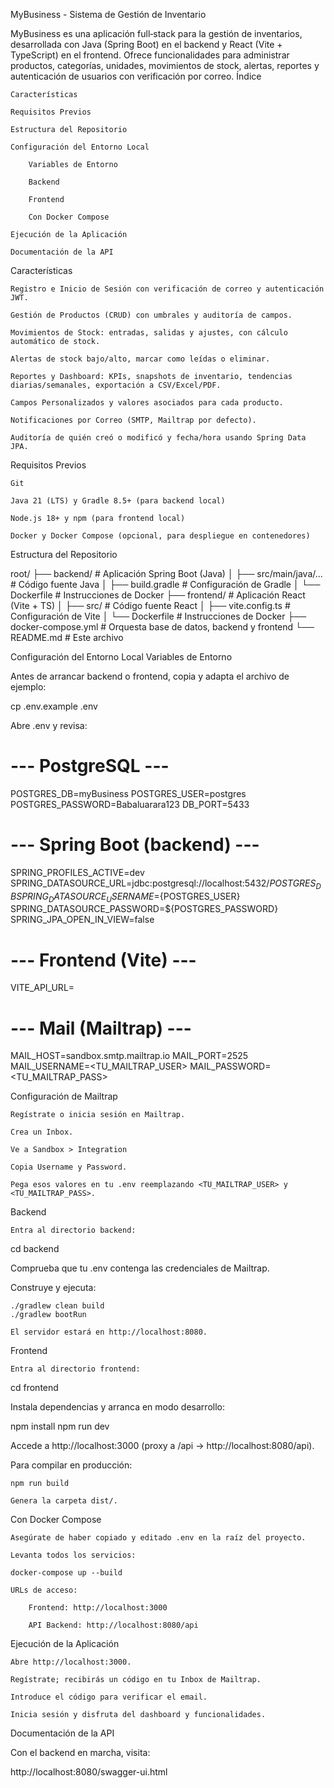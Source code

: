 MyBusiness - Sistema de Gestión de Inventario

MyBusiness es una aplicación full‑stack para la gestión de inventarios, desarrollada con Java (Spring Boot) en el backend y React (Vite + TypeScript) en el frontend. Ofrece funcionalidades para administrar productos, categorías, unidades, movimientos de stock, alertas, reportes y autenticación de usuarios con verificación por correo.
Índice

    Características

    Requisitos Previos

    Estructura del Repositorio

    Configuración del Entorno Local

        Variables de Entorno

        Backend

        Frontend

        Con Docker Compose

    Ejecución de la Aplicación

    Documentación de la API

Características

    Registro e Inicio de Sesión con verificación de correo y autenticación JWT.

    Gestión de Productos (CRUD) con umbrales y auditoría de campos.

    Movimientos de Stock: entradas, salidas y ajustes, con cálculo automático de stock.

    Alertas de stock bajo/alto, marcar como leídas o eliminar.

    Reportes y Dashboard: KPIs, snapshots de inventario, tendencias diarias/semanales, exportación a CSV/Excel/PDF.

    Campos Personalizados y valores asociados para cada producto.

    Notificaciones por Correo (SMTP, Mailtrap por defecto).

    Auditoría de quién creó o modificó y fecha/hora usando Spring Data JPA.

Requisitos Previos

    Git

    Java 21 (LTS) y Gradle 8.5+ (para backend local)

    Node.js 18+ y npm (para frontend local)

    Docker y Docker Compose (opcional, para despliegue en contenedores)

Estructura del Repositorio

root/
├── backend/               # Aplicación Spring Boot (Java)
│   ├── src/main/java/...  # Código fuente Java
│   ├── build.gradle       # Configuración de Gradle
│   └── Dockerfile         # Instrucciones de Docker
├── frontend/              # Aplicación React (Vite + TS)
│   ├── src/               # Código fuente React
│   ├── vite.config.ts     # Configuración de Vite
│   └── Dockerfile         # Instrucciones de Docker
├── docker-compose.yml     # Orquesta base de datos, backend y frontend
└── README.md              # Este archivo

Configuración del Entorno Local
Variables de Entorno

Antes de arrancar backend o frontend, copia y adapta el archivo de ejemplo:

cp .env.example .env

Abre .env y revisa:

# --- PostgreSQL ---
POSTGRES_DB=myBusiness
POSTGRES_USER=postgres
POSTGRES_PASSWORD=Babaluarara123
DB_PORT=5433

# --- Spring Boot (backend) ---
SPRING_PROFILES_ACTIVE=dev
SPRING_DATASOURCE_URL=jdbc:postgresql://localhost:5432/${POSTGRES_DB}
SPRING_DATASOURCE_USERNAME=${POSTGRES_USER}
SPRING_DATASOURCE_PASSWORD=${POSTGRES_PASSWORD}
SPRING_JPA_OPEN_IN_VIEW=false

# --- Frontend (Vite) ---
VITE_API_URL=

# --- Mail (Mailtrap) ---
MAIL_HOST=sandbox.smtp.mailtrap.io
MAIL_PORT=2525
MAIL_USERNAME=<TU_MAILTRAP_USER>
MAIL_PASSWORD=<TU_MAILTRAP_PASS>

Configuración de Mailtrap

    Regístrate o inicia sesión en Mailtrap.

    Crea un Inbox.

    Ve a Sandbox > Integration

    Copia Username y Password.

    Pega esos valores en tu .env reemplazando <TU_MAILTRAP_USER> y <TU_MAILTRAP_PASS>.

Backend

    Entra al directorio backend:

cd backend

Comprueba que tu .env contenga las credenciales de Mailtrap.

Construye y ejecuta:

    ./gradlew clean build
    ./gradlew bootRun

    El servidor estará en http://localhost:8080.

Frontend

    Entra al directorio frontend:

cd frontend

Instala dependencias y arranca en modo desarrollo:

npm install
npm run dev

Accede a http://localhost:3000 (proxy a /api → http://localhost:8080/api).

Para compilar en producción:

    npm run build

    Genera la carpeta dist/.

Con Docker Compose

    Asegúrate de haber copiado y editado .env en la raíz del proyecto.

    Levanta todos los servicios:

    docker-compose up --build

    URLs de acceso:

        Frontend: http://localhost:3000

        API Backend: http://localhost:8080/api

Ejecución de la Aplicación

    Abre http://localhost:3000.

    Regístrate; recibirás un código en tu Inbox de Mailtrap.

    Introduce el código para verificar el email.

    Inicia sesión y disfruta del dashboard y funcionalidades.

Documentación de la API

Con el backend en marcha, visita:

http://localhost:8080/swagger-ui.html


